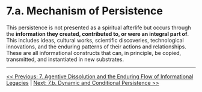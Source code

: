 # 7.a. Mechanism of Persistence

This persistence is not presented as a spiritual afterlife but occurs through the **information they created, contributed to, or were an integral part of**. This includes ideas, cultural works, scientific discoveries, technological innovations, and the enduring patterns of their actions and relationships. These are all informational constructs that can, in principle, be copied, transmitted, and instantiated in new substrates.

---
[<< Previous: 7. Agentive Dissolution and the Enduring Flow of Informational Legacies](./7-agentive-dissolution-legacy.md) | [Next: 7.b. Dynamic and Conditional Persistence >>](./7b-dynamic-conditional-persistence.md)
